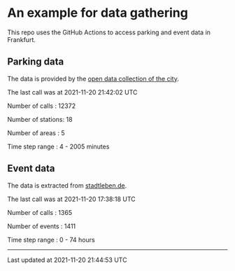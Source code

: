 # An example for data gathering

This repo uses the GitHub Actions to access parking and event data in Frankfurt.

## Parking data
The data is provided by the [open data collection of the city](https://www.offenedaten.frankfurt.de/).

The last call was at 2021-11-20 21:42:02 UTC

Number of calls   : 12372

Number of stations:    18

Number of areas   :     5

Time step range   :     4 -  2005 minutes


## Event data
The data is extracted from [stadtleben.de](https://stadtleben.de/frankfurt/).

The last call was at 2021-11-20 17:38:18 UTC

Number of calls   : 1365

Number of events  : 1411

Time step range   :    0 -   74 hours


----

Last updated at 2021-11-20 21:44:53 UTC
